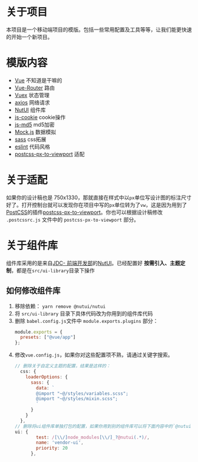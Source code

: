 # 关于项目
本项目是一个移动端项目的模版。包括一些常用配置及工具等等，让我们能更快速的开始一个新项目。

# 模版内容

- [Vue](https://cn.vuejs.org/v2/guide/) 不知道是干嘛的
- [Vue-Router](https://router.vuejs.org/zh/) 路由
- [Vuex](https://vuex.vuejs.org/zh/) 状态管理
- [axios](https://github.com/axios/axios) 网络请求
- [NutUI](http://nutui.jd.com) 组件库
- [js-cookie](https://github.com/js-cookie/js-cookie#readme) cookie操作
- [js-md5](https://github.com/emn178/js-md5) md5加密
- [Mock.js](http://mockjs.com/) 数据模拟
- [sass](http://sass.bootcss.com/) css拓展
- [eslint](https://cn.eslint.org/) 代码风格
- [postcss-px-to-viewport](https://github.com/evrone/postcss-px-to-viewport) 适配
  
# 关于适配
如果你的设计稿也是 750x1330，那就直接在样式中以`px`单位写设计图的标注尺寸好了。打开控制台就可以发现你在项目中写的`px`单位转为了`vw`，这是因为用到了[PostCSS](https://postcss.org/)的插件[postcss-px-to-viewport](https://github.com/evrone/postcss-px-to-viewport)。你也可以根据设计稿修改 `.postcssrc.js` 文件中的 `postcss-px-to-viewport` 部分。


# 关于组件库

组件库采用的是来自[JDC- 前端开发部](https://jdc.jd.com/)的[NutUI](http://nutui.jd.com/#/index)。已经配置好 **按需引入、主题定制**，都是在`src/ui-library`目录下操作

## 如何修改组件库
1. 移除依赖： `yarn remove @nutui/nutui`
2. 将 `src/ui-library` 目录下具体代码改为你用到的组件库代码
3. 删除 `babel.config.js`文件中 `module.exports.plugins` 部分：
   ```javascript
   module.exports = {
     presets: ["@vue/app"]
   };
   ```
4. 修改`vue.config.js`，如果你对这些配置项不熟，请通过关键字搜索。
   ```javascript
   // 删除关于自定义主题的配置，结果是这样的：
     css: {
       loaderOptions: {
         sass: {
           data: `
           @import "~@/styles/variables.scss";
           @import "~@/styles/mixin.scss";
           `
         }
       }
     },
   // 删除将ui组件库单独打包的配置，如果你用到别的组件库可以将下面内容中的`@nutui`替换为你用到的组件库名：
   ui: {
           test: /[\\/]node_modules[\\/]_?@nutui(.*)/,
           name: 'vendor-ui',
           priority: 20
         },
   ```
